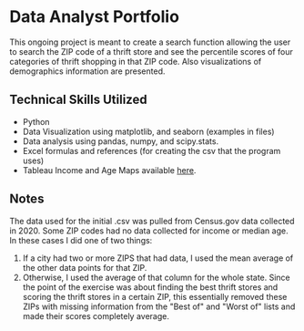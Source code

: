 # Data Analyst Portfolio
This ongoing project is meant to create a search function allowing the user to search the ZIP code of a thrift store and see the percentile scores of four categories of thrift shopping in that ZIP code. Also visualizations of demographics information are presented.

## Technical Skills Utilized
* Python
* Data Visualization using matplotlib, and seaborn (examples in files) 
* Data analysis using pandas, numpy, and scipy.stats.
* Excel formulas and references (for creating the csv that the program uses)
* Tableau Income and Age Maps available [here](https://public.tableau.com/app/profile/alexander.adams3449/viz/MichiganMaps/Income).

## Notes
The data used for the initial .csv was pulled from Census.gov data collected in 2020. Some ZIP codes had no data collected for income or median age. In these cases I did one of two things: 
1. If a city had two or more ZIPS that had data, I used the mean average of the other data points for that ZIP.
2. Otherwise, I used the average of that column for the whole state.
Since the point of the exercise was about finding the best thrift stores and scoring the thrift stores in a certain ZIP, this essentially removed these ZIPs with missing information from the "Best of" and "Worst of" lists and made their scores completely average. 
